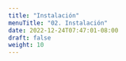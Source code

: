 ```yaml
---
title: "Instalación"
menuTitle: "02. Instalación"
date: 2022-12-24T07:47:01-08:00
draft: false
weight: 10
---
```


